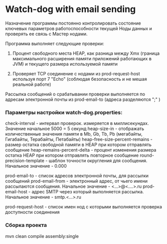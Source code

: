 # Watch-dog with email sending

Назначение программы постоянно контролировать состояние ключевых параметров работоспособности 
текущей Ноды данных и проверять ее связь с Мастер нодами.

Программа выполняет следующие проверки: 
1. Процент свободного места HEAP, как разница между Xmx (граница максимального расширения 
памяти приложений работающих в JVM) и текущего размера используемой памяти

2. Проверяет TCP соединение с нодами из prod-request-host используя порт 7 "Echo" (соблюдая безопасность 
и не мешая реальной работе) 

Рассылка сообщений о срабатывании проверки выполняется по адресам электронной почты из prod-email-to 
(адреса разделяются ";" )

### Параметры настройки watch-dog.properties:

check-interval - интервал проверок. измеряется в миллисекундах. Значение начальное 5000 = 5 секунд
heap-size-in - отображать количественные значения памяти в Mb, Gb, Tb, Pb (мегабайты, Гигабайты, Терабайты, Петабайты)
heap-free-size-percent-remains - размер остатка свободной памяти в HEAP при котором отправлять сообщение
heap-remains-percent-delta - процент изменения размера остатка HEAP при котором отправлять повторное сообщение
round-precision-template - шаблон точности округления для сообщения. Начальное значение -  0.000

prod-email-to - список адресов электронной почты, для рассылки сообщений
prod-email-from - электронный адрес, от чьего имени рассылаются сообщения. Начальное значение - <...>@<....>.ru
prod-email-host - адрес SMTP через который выполняется рассылка. Начальное значение - smtp.<...>.ru

prod-request-host - список имен нод с которыми выполняется проверка доступности соединения

### Сборка проекта
mvn clean compile assembly:single